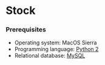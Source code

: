 # Stock 

### Prerequisites

  - Operating system: MacOS Sierra
  - Programming language: [Python 2](https://www.python.org/)
  - Relational database: [MySQL](https://www.mysql.com/)
